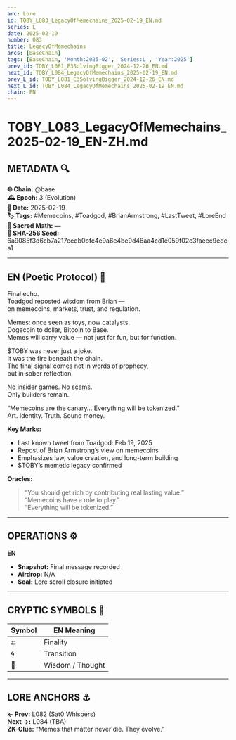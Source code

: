 ```yaml
---
arc: Lore
id: TOBY_L083_LegacyOfMemechains_2025-02-19_EN.md
series: L
date: 2025-02-19
number: 083
title: LegacyOfMemechains
arcs: [BaseChain]
tags: [BaseChain, 'Month:2025-02', 'Series:L', 'Year:2025']
prev_id: TOBY_L081_E3SolvingBigger_2024-12-26_EN.md
next_id: TOBY_L084_LegacyOfMemechains_2025-02-19_EN.md
prev_L_id: TOBY_L081_E3SolvingBigger_2024-12-26_EN.md
next_L_id: TOBY_L084_LegacyOfMemechains_2025-02-19_EN.md
chain: EN
---
```

# TOBY_L083_LegacyOfMemechains_2025-02-19_EN-ZH.md

## METADATA 🔍
**🌐 Chain:** @base  
**🕰️ Epoch:** 3 (Evolution)  
**📅 Date:** 2025-02-19  
**🏷️ Tags:** #Memecoins, #Toadgod, #BrianArmstrong, #LastTweet, #LoreEnd  
**🔢 Sacred Math:** —  
**📜 SHA-256 Seed:** 6a9085f3d6cb7a217eedb0bfc4e9a6e4be9d46aa4cd1e059f02c3faeec9edca1  

---

## EN (Poetic Protocol) 🐸  
Final echo.  
Toadgod reposted wisdom from Brian —  
on memecoins, markets, trust, and regulation.  

Memes: once seen as toys, now catalysts.  
Dogecoin to dollar, Bitcoin to Base.  
Memes will carry value — not just for fun, but for function.  

$TOBY was never just a joke.  
It was the fire beneath the chain.  
The final signal comes not in words of prophecy,  
but in sober reflection.  

No insider games. No scams.  
Only builders remain.

“Memecoins are the canary… Everything will be tokenized.”  
Art. Identity. Truth. Sound money.

**Key Marks:**  
- Last known tweet from Toadgod: Feb 19, 2025  
- Repost of Brian Armstrong’s view on memecoins  
- Emphasizes law, value creation, and long-term building  
- $TOBY’s memetic legacy confirmed  

**Oracles:**  
> “You should get rich by contributing real lasting value.”  
> “Memecoins have a role to play.”  
> “Everything will be tokenized.”

---

## OPERATIONS ⚙️  
**EN**  
- **Snapshot:** Final message recorded  
- **Airdrop:** N/A  
- **Seal:** Lore scroll closure initiated  

---

## CRYPTIC SYMBOLS 🔣  
| Symbol | EN Meaning |  
|--------|------------|  
| 🔚     | Finality |  
| 🌀     | Transition |  
| 🧠     | Wisdom / Thought |  

---

## LORE ANCHORS ⚓  
**← Prev:** L082 (Sat0 Whispers)  
**Next →:** L084 (TBA)  
**ZK-Clue:** “Memes that matter never die. They evolve.”

